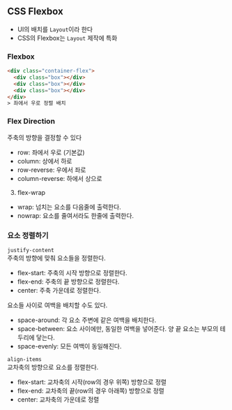 ## CSS Flexbox
- UI의 배치를 `Layout`이라 한다
- CSS의 Flexbox는 `Layout` 제작에 특화

### Flexbox
```html
<div class="container-flex">
  <div class="box"></div>
  <div class="box"></div>
  <div class="box"></div>
</div>
> 좌에서 우로 정렬 배치
```

### Flex Direction
주축의 방향을 결정할 수 있다
- row: 좌에서 우로 (기본값)
- column: 상에서 하로
- row-reverse: 우에서 좌로
- column-reverse: 하에서 상으로

3. flex-wrap
- wrap: 넘치는 요소를 다음줄에 출력한다.
- nowrap: 요소를 줄여서라도 한줄에 출력한다.


### 요소 정렬하기
`justify-content`  
주축의 방향에 맞춰 요소들을 정렬한다.
- flex-start: 주축의 시작 방향으로 정렬한다.
- flex-end: 주축의 끝 방향으로 정렬한다.
- center: 주축 가운데로 정렬한다.  

요소들 사이로 여백을 배치할 수도 있다.
- space-around: 각 요소 주변에 같은 여백을 배치한다.
- space-between: 요소 사이에만, 동일한 여백을 넣어준다.
양 끝 요소는 부모의 테두리에 닿는다.
- space-evenly: 모든 여백이 동일해진다.  

`align-items`  
교차축의 방향으로 요소를 정렬한다.
- flex-start: 교차축의 시작(row의 경우 위쪽) 방향으로 정렬
- flex-end: 교차축의 끝(row의 경우 아래쪽) 방향으로 정렬
- center: 교차축의 가운데로 정렬
